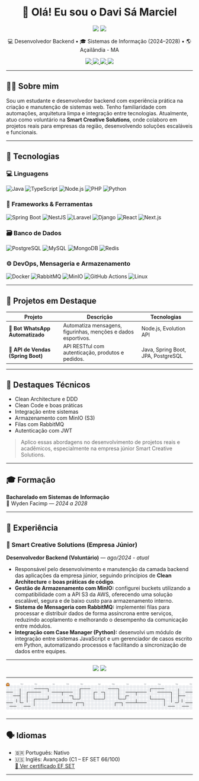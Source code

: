<h1 align="center">👋 Olá! Eu sou o Davi Sá Marciel</h1>

<p align="center">
  <a href="./README.md"><img src="https://img.shields.io/badge/Ler%20em-Português-green?style=for-the-badge"></a>
  <a href="./README.en.md"><img src="https://img.shields.io/badge/Read%20in-English-blue?style=for-the-badge"></a>
</p>

<p align="center">
  💻 Desenvolvedor Backend • 🎓 Sistemas de Informação (2024–2028) • 🌎 Açailândia - MA
</p>


<p align="center">
  <a href="mailto:davisamarciel@gmail.com">
    <img src="https://img.shields.io/badge/Email-davisamarciel@gmail.com-D14836?style=for-the-badge&logo=gmail&logoColor=white" />
  </a>
  <a href="https://linkedin.com/in/davi-sá-marciel-0a23622bb">
    <img src="https://img.shields.io/badge/LinkedIn-Perfil-0A66C2?style=for-the-badge&logo=linkedin&logoColor=white" />
  </a>
  <a href="https://github.com/davismarciel">
    <img src="https://img.shields.io/badge/GitHub-davismarciel-181717?style=for-the-badge&logo=github&logoColor=white" />
  </a>
  <a href="https://docs.google.com/document/d/18A1cl3Dnk2_IKZhdY527Y4IG21IrxCbQLXh9ebo2VXE/export?format=pdf" target="_blank">
    <img src="https://img.shields.io/badge/Baixar%20Currículo-PDF-red?style=for-the-badge&logo=adobeacrobatreader&logoColor=white" />
  </a>
</p>

---

## 🧑‍💻 Sobre mim

Sou um estudante e desenvolvedor backend com experiência prática na criação e manutenção de sistemas web. Tenho familiaridade com automações, arquitetura limpa e integração entre tecnologias. Atualmente, atuo como voluntário na **Smart Creative Solutions**, onde colaboro em projetos reais para empresas da região, desenvolvendo soluções escaláveis e funcionais.

---

## 🚀 Tecnologias

### 💻 Linguagens
![Java](https://img.shields.io/badge/Java-007396?style=for-the-badge&logo=java&logoColor=white)
![TypeScript](https://img.shields.io/badge/TypeScript-3178C6?style=for-the-badge&logo=typescript&logoColor=white)
![Node.js](https://img.shields.io/badge/Node.js-339933?style=for-the-badge&logo=node.js&logoColor=white)
![PHP](https://img.shields.io/badge/PHP-777BB4?style=for-the-badge&logo=php&logoColor=white)
![Python](https://img.shields.io/badge/Python-3776AB?style=for-the-badge&logo=python&logoColor=white)

### 🧰 Frameworks & Ferramentas
![Spring Boot](https://img.shields.io/badge/Spring_Boot-6DB33F?style=for-the-badge&logo=spring-boot&logoColor=white)
![NestJS](https://img.shields.io/badge/NestJS-E0234E?style=for-the-badge&logo=nestjs&logoColor=white)
![Laravel](https://img.shields.io/badge/Laravel-FF2D20?style=for-the-badge&logo=laravel&logoColor=white)
![Django](https://img.shields.io/badge/Django-092E20?style=for-the-badge&logo=django&logoColor=white)
![React](https://img.shields.io/badge/React-20232A?style=for-the-badge&logo=react&logoColor=61DAFB)
![Next.js](https://img.shields.io/badge/Next.js-000?style=for-the-badge&logo=nextdotjs&logoColor=white)

### 🗃️ Banco de Dados
![PostgreSQL](https://img.shields.io/badge/PostgreSQL-336791?style=for-the-badge&logo=postgresql&logoColor=white)
![MySQL](https://img.shields.io/badge/MySQL-00758F?style=for-the-badge&logo=mysql&logoColor=white)
![MongoDB](https://img.shields.io/badge/MongoDB-47A248?style=for-the-badge&logo=mongodb&logoColor=white)
![Redis](https://img.shields.io/badge/Redis-DC382D?style=for-the-badge&logo=redis&logoColor=white)

### ⚙️ DevOps, Mensageria e Armazenamento
![Docker](https://img.shields.io/badge/Docker-2496ED?style=for-the-badge&logo=docker&logoColor=white)
![RabbitMQ](https://img.shields.io/badge/RabbitMQ-FF6600?style=for-the-badge&logo=rabbitmq&logoColor=white)
![MinIO](https://img.shields.io/badge/MinIO-C60000?style=for-the-badge&logo=min.io&logoColor=white)
![GitHub Actions](https://img.shields.io/badge/GitHub%20Actions-2088FF?style=for-the-badge&logo=githubactions&logoColor=white)
![Linux](https://img.shields.io/badge/Linux-FCC624?style=for-the-badge&logo=linux&logoColor=black)

---

## 📂 Projetos em Destaque

| Projeto | Descrição | Tecnologias |
|--------|-----------|-------------|
| 🔹 **Bot WhatsApp Automatizado** | Automatiza mensagens, figurinhas, menções e dados esportivos. | Node.js, Evolution API |
| 🔹 **API de Vendas (Spring Boot)** | API RESTful com autenticação, produtos e pedidos. | Java, Spring Boot, JPA, PostgreSQL |

---

## 🧠 Destaques Técnicos

- Clean Architecture e DDD  
- Clean Code e boas práticas  
- Integração entre sistemas  
- Armazenamento com MinIO (S3)  
- Filas com RabbitMQ  
- Autenticação com JWT  

> Aplico essas abordagens no desenvolvimento de projetos reais e acadêmicos, especialmente na empresa júnior Smart Creative Solutions.

---

## 🎓 Formação

**Bacharelado em Sistemas de Informação**  
📍 Wyden Facimp — *2024 a 2028*

---

## 🏢 Experiência

### 💼 Smart Creative Solutions (Empresa Júnior)  
**Desenvolvedor Backend (Voluntário)** — *ago/2024 - atual*

- Responsável pelo desenvolvimento e manutenção da camada backend das aplicações da empresa júnior, seguindo princípios de **Clean Architecture** e **boas práticas de código**.
- **Gestão de Armazenamento com MinIO:** configurei buckets utilizando a compatibilidade com a API S3 da AWS, oferecendo uma solução escalável, segura e de baixo custo para armazenamento interno.
- **Sistema de Mensageria com RabbitMQ:** implementei filas para processar e distribuir dados de forma assíncrona entre serviços, reduzindo acoplamento e melhorando o desempenho da comunicação entre módulos.
- **Integração com Case Manager (Python):** desenvolvi um módulo de integração entre sistemas JavaScript e um gerenciador de casos escrito em Python, automatizando processos e facilitando a sincronização de dados entre equipes.

---

<div align="center">
  <img src="https://streak-stats.demolab.com?user=davismarciel&theme=dracula&hide_border=false" height="150" />
  <img src="https://github-profile-trophy.vercel.app/?username=davismarciel&theme=dracula&row=1&no-frame=true&margin-w=8" height="150" />
</div>

---

<picture>
  <source media="(prefers-color-scheme: dark)" srcset="https://raw.githubusercontent.com/davismarciel/davismarciel/output/pacman-contribution-graph-dark.svg">
  <source media="(prefers-color-scheme: light)" srcset="https://raw.githubusercontent.com/davismarciel/davismarciel/output/pacman-contribution-graph.svg">
  <img alt="pacman contribution graph" src="https://raw.githubusercontent.com/davismarciel/davismarciel/output/pacman-contribution-graph.svg">
</picture>

---

## 🗣️ Idiomas

- 🇧🇷 Português: Nativo  
- 🇺🇸 Inglês: Avançado (C1 – EF SET 66/100)  
  [📄 Ver certificado EF SET](https://cert.efset.org/BQGrah)

---
